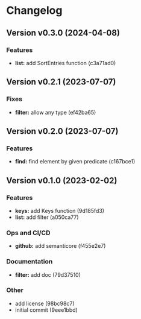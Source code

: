 # Changelog

## Version v0.3.0 (2024-04-08)

### Features

- **list:** add SortEntries function (c3a71ad0)

## Version v0.2.1 (2023-07-07)

### Fixes

- **filter:** allow any type (ef42ba65)

## Version v0.2.0 (2023-07-07)

### Features

- **find:** find element by given predicate (c167bce1)

## Version v0.1.0 (2023-02-02)

### Features

- **keys:** add Keys function (9d185fd3)
- **list:** add filter (a050ca77)

### Ops and CI/CD

- **github:** add semanticore (f455e2e7)

### Documentation

- **filter:** add doc (79d37510)

### Other

- add license (98bc98c7)
- initial commit (9eee1bbd)

